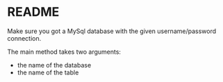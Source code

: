 # README

Make sure you got a MySql database with the given username/password connection.

The main method takes two arguments:
 * the name of the database
 * the name of the table